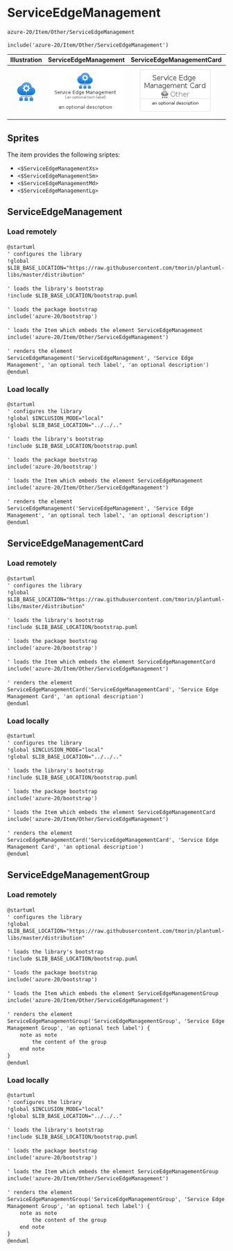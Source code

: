 # ServiceEdgeManagement


```text
azure-20/Item/Other/ServiceEdgeManagement
```

```text
include('azure-20/Item/Other/ServiceEdgeManagement')
```



| Illustration | ServiceEdgeManagement | ServiceEdgeManagementCard | ServiceEdgeManagementGroup |
| :---: | :---: | :---: | :---: |
| ![illustration for Illustration](../../../azure-20/Item/Other/ServiceEdgeManagement.png) | ![illustration for ServiceEdgeManagement](../../../azure-20/Item/Other/ServiceEdgeManagement.Local.png) | ![illustration for ServiceEdgeManagementCard](../../../azure-20/Item/Other/ServiceEdgeManagementCard.Local.png) | ![illustration for ServiceEdgeManagementGroup](../../../azure-20/Item/Other/ServiceEdgeManagementGroup.Local.png) |



## Sprites
The item provides the following sriptes:

- `<$ServiceEdgeManagementXs>`
- `<$ServiceEdgeManagementSm>`
- `<$ServiceEdgeManagementMd>`
- `<$ServiceEdgeManagementLg>`





## ServiceEdgeManagement

### Load remotely
```plantuml
@startuml
' configures the library
!global $LIB_BASE_LOCATION="https://raw.githubusercontent.com/tmorin/plantuml-libs/master/distribution"

' loads the library's bootstrap
!include $LIB_BASE_LOCATION/bootstrap.puml

' loads the package bootstrap
include('azure-20/bootstrap')

' loads the Item which embeds the element ServiceEdgeManagement
include('azure-20/Item/Other/ServiceEdgeManagement')

' renders the element
ServiceEdgeManagement('ServiceEdgeManagement', 'Service Edge Management', 'an optional tech label', 'an optional description')
@enduml
```

### Load locally
```plantuml
@startuml
' configures the library
!global $INCLUSION_MODE="local"
!global $LIB_BASE_LOCATION="../../.."

' loads the library's bootstrap
!include $LIB_BASE_LOCATION/bootstrap.puml

' loads the package bootstrap
include('azure-20/bootstrap')

' loads the Item which embeds the element ServiceEdgeManagement
include('azure-20/Item/Other/ServiceEdgeManagement')

' renders the element
ServiceEdgeManagement('ServiceEdgeManagement', 'Service Edge Management', 'an optional tech label', 'an optional description')
@enduml
```

## ServiceEdgeManagementCard

### Load remotely
```plantuml
@startuml
' configures the library
!global $LIB_BASE_LOCATION="https://raw.githubusercontent.com/tmorin/plantuml-libs/master/distribution"

' loads the library's bootstrap
!include $LIB_BASE_LOCATION/bootstrap.puml

' loads the package bootstrap
include('azure-20/bootstrap')

' loads the Item which embeds the element ServiceEdgeManagementCard
include('azure-20/Item/Other/ServiceEdgeManagement')

' renders the element
ServiceEdgeManagementCard('ServiceEdgeManagementCard', 'Service Edge Management Card', 'an optional description')
@enduml
```

### Load locally
```plantuml
@startuml
' configures the library
!global $INCLUSION_MODE="local"
!global $LIB_BASE_LOCATION="../../.."

' loads the library's bootstrap
!include $LIB_BASE_LOCATION/bootstrap.puml

' loads the package bootstrap
include('azure-20/bootstrap')

' loads the Item which embeds the element ServiceEdgeManagementCard
include('azure-20/Item/Other/ServiceEdgeManagement')

' renders the element
ServiceEdgeManagementCard('ServiceEdgeManagementCard', 'Service Edge Management Card', 'an optional description')
@enduml
```

## ServiceEdgeManagementGroup

### Load remotely
```plantuml
@startuml
' configures the library
!global $LIB_BASE_LOCATION="https://raw.githubusercontent.com/tmorin/plantuml-libs/master/distribution"

' loads the library's bootstrap
!include $LIB_BASE_LOCATION/bootstrap.puml

' loads the package bootstrap
include('azure-20/bootstrap')

' loads the Item which embeds the element ServiceEdgeManagementGroup
include('azure-20/Item/Other/ServiceEdgeManagement')

' renders the element
ServiceEdgeManagementGroup('ServiceEdgeManagementGroup', 'Service Edge Management Group', 'an optional tech label') {
    note as note
        the content of the group
    end note
}
@enduml
```

### Load locally
```plantuml
@startuml
' configures the library
!global $INCLUSION_MODE="local"
!global $LIB_BASE_LOCATION="../../.."

' loads the library's bootstrap
!include $LIB_BASE_LOCATION/bootstrap.puml

' loads the package bootstrap
include('azure-20/bootstrap')

' loads the Item which embeds the element ServiceEdgeManagementGroup
include('azure-20/Item/Other/ServiceEdgeManagement')

' renders the element
ServiceEdgeManagementGroup('ServiceEdgeManagementGroup', 'Service Edge Management Group', 'an optional tech label') {
    note as note
        the content of the group
    end note
}
@enduml
```

